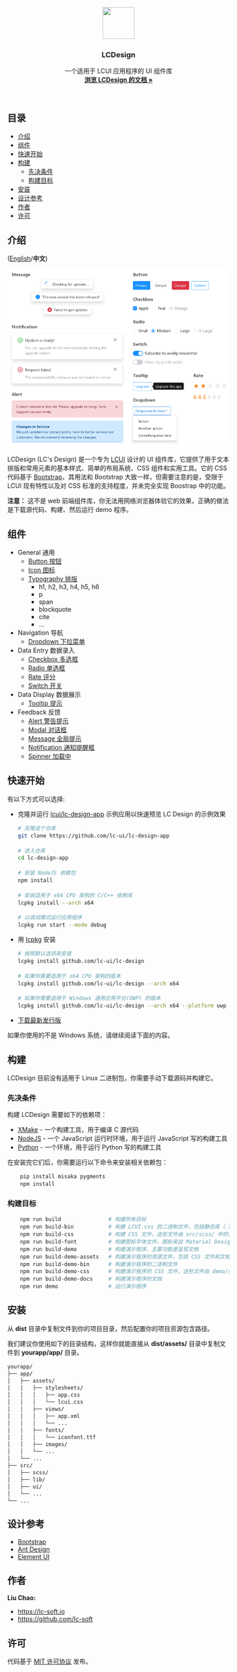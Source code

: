 <p align="center">
  <a href="http://lcui.org">
    <img src="https://lc-soft.io/static/images/logo-lcui-css.png" width=72 height=72>
  </a>

  <h3 align="center">LCDesign</h3>

  <p align="center">
    一个适用于 LCUI 应用程序的 UI 组件库
    <br>
    <a href="docs"><strong>浏览 LCDesign 的文档 &raquo;</strong></a>
  </p>
</p>

<br>

## 目录

- [介绍](#介绍)
- [组件](#组件)
- [快速开始](#快速开始)
- [构建](#构建)
    - [先决条件](#先决条件)
    - [构建目标](#构建目标)
- [安装](#安装)
- [设计参考](#设计参考)
- [作者](#作者)
- [许可](#许可)

## 介绍

([English](README.md)/**中文**)

![LC Design Preview](docs/images/preview.png)

LCDesign (LC's Design) 是一个专为 [LCUI](https://github.com/lc-soft/LCUI) 设计的 UI 组件库，它提供了用于文本排版和常用元素的基本样式、简单的布局系统、CSS 组件和实用工具。它的 CSS 代码基于 [Bootstrap](https://github.com/twbs/bootstrap)，其用法和 Bootstrap 大致一样，但需要注意的是，受限于 LCUI 现有特性以及对 CSS 标准的支持程度，并未完全实现 Boostrap 中的功能。

**注意：** 这不是 web 前端组件库，你无法用网络浏览器体验它的效果，正确的做法是下载源代码、构建、然后运行 demo 程序。

## 组件

- General 通用
  - [Button 按钮](docs/components/buttonss.md)
  - [Icon 图标](docs/content/icons.md)
  - [Typography 排版](docs/content/typography.md)
    - h1, h2, h3, h4, h5, h6
    - p
    - span
    - blockquote
    - cite
    - ...
- Navigation 导航
  - [Dropdown 下拉菜单](docs/components/dropdowns.md)
- Data Entry 数据录入
  - [Checkbox 多选框](docs/components/checkbox.md)
  - [Radio 单选框](docs/components/radio.md)
  - [Rate 评分](docs/components/rate.md)
  - [Switch 开关](docs/components/switch.md)
- Data Display 数据展示
  - [Tooltip 提示](docs/components/tooltips.md)
- Feedback 反馈
  - [Alert 警告提示](docs/components/alerts.md)
  - [Modal 对话框](docs/components/modal.md)
  - [Message 全局提示](docs/components/message.md)
  - [Notification 通知提醒框](docs/components/notification.md)
  - [Spinner 加载中](docs/components/spinners.md)

## 快速开始

有以下方式可以选择:

- 克隆并运行 [lcui/lc-design-app](https://github.com/lc-ui/lc-design-app) 示例应用以快速预览 LC Design 的示例效果

  ```bash
  # 克隆这个仓库
  git clone https://github.com/lc-ui/lc-design-app

  # 进入仓库
  cd lc-design-app

  # 安装 NodeJS 依赖包
  npm install

  # 安装适用于 x64 CPU 架构的 C/C++ 依赖库
  lcpkg install --arch x64

  # 以调试模式运行应用程序
  lcpkg run start --mode debug
  ```

- 用 [lcpkg](https://github.com/lc-soft/lcpkg) 安装

  ```bash
  # 按照默认选项来安装
  lcpkg install github.com/lc-ui/lc-design

  # 如果你需要适用于 x64 CPU 架构的版本
  lcpkg install github.com/lc-ui/lc-design --arch x64

  # 如果你需要适用于 Windows 通用应用平台(UWP) 的版本
  lcpkg install github.com/lc-ui/lc-design --arch x64 --platform uwp
  ```

- [下载最新发行版](https://github.com/lc-ui/lc-design/releases)

如果你使用的不是 Windows 系统，请继续阅读下面的内容。

## 构建

LCDesign 目前没有适用于 Linux 二进制包，你需要手动下载源码并构建它。

### 先决条件

构建 LCDesign 需要如下的依赖项：

- [XMake](http://xmake.io) - 一个构建工具，用于编译 C 源代码
- [NodeJS](https://nodejs.org) - 一个 JavaScript 运行时环境，用于运行 JavaScript 写的构建工具
- [Python](https://www.python.org/) - 一个环境，用于运行 Python 写的构建工具

在安装完它们后，你需要运行以下命令来安装相关依赖包：

```bash
    pip install misaka pygments
    npm install
```

### 构建目标

```bash
    npm run build               # 构建所有目标
    npm run build-bin           # 构建 LCUI.css 的二进制文件，包括静态库（.lib/.a）或动态库（.dll/.so）
    npm run build-css           # 构建 CSS 文件，这些文件由 src/scss/ 中的文件编译而成
    npm run build-font          # 构建图标字体文件，图标来自 Material Design Icons
    npm run build-demo          # 构建演示程序，主要功能是呈现文档
    npm run build-demo-assets   # 构建演示程序的资源文件，包括 CSS 文件和文档
    npm run build-demo-bin      # 构建演示程序的二进制文件
    npm run build-demo-css      # 构建演示程序的 CSS 文件，这些文件由 demo/src/scss/ 中的文件编译而成
    npm run build-demo-docs     # 构建演示程序的文档
    npm run demo                # 运行演示程序
```

## 安装

从 **dist** 目录中复制文件到你的项目目录，然后配置你的项目资源包含路径。

我们建议你使用如下的目录结构，这样你就能直接从 **dist/assets/** 目录中复制文件到 **yourapp/app/** 目录。

``` text
yourapp/
├── app/
│   ├── assets/
│   │   ├── stylesheets/
│   │   │   ├── app.css
│   │   │   └── lcui.css
│   │   ├── views/
│   │   │   ├── app.xml
│   │   │   └── ...
│   │   ├── fonts/
│   │   │   └── iconfont.ttf
│   │   ├── images/
│   │   └── ...
│   └── ...
├── src/
│   ├── scss/
│   ├── lib/
│   ├── ui/
│   └── ...
└── ...
```

## 设计参考

- [Bootstrap](https://github.com/twbs/bootstrap)
- [Ant Design](https://github.com/ant-design/ant-design)
- [Element UI](https://github.com/ElemeFE/element)

## 作者

**Liu Chao:**

- <https://lc-soft.io>
- <https://github.com/lc-soft>

## 许可

代码基于 [MIT 许可协议](LICENSE) 发布。
